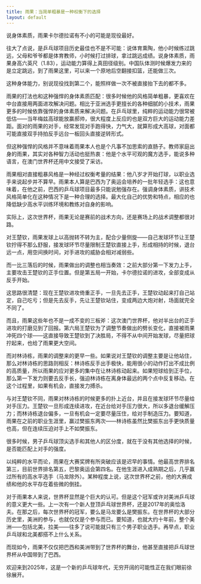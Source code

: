 ```yaml
---
title: 雨果：当简单粗暴是一种权衡下的选择
layout: default
---
```


说身体素质，雨果卡尔德拉诺有不小的可能是现役最好。

往大了点说，是乒乓球项目历史最佳也不是不可能：说体育熏陶，他小时候练过跳远，父母和爷爷都是体育教师，小时候打过排球，拿过跳远成绩。说身体素质，雨果身高六英尺（1.83），运动能力算得上真田径级别。中国队体测时候爆发力来的是立定跳远，到了雨果这里，可以来一个原地后空翻接扣篮，还能做三次。

这种身体能力，别说现役找到第二个，能照样做一次不被直接抬下去的都不多。

雨果的打法也和这种强悍的身体素质匹配：很多时候他的风格简单粗暴，更喜欢在中台直接用两面进攻解决问题。相比于亚洲选手更擅长的各种细腻的小技术，雨果更多的时候依靠强悍的身体素质来解决问题。在乒乓球里，纯粹的运动能力很常被低估——当年梅兹高球能放赢郝帅，很大程度上反应的也是双方巨大的运动能力差距。面对的雨果的对手，经常发现对手跑得快，力气大，就算形成大高球，对面都可能直接双手持拍反手远台一板回头直接逆转形式。

但这种强悍的风格并不意味着雨果本人也是个凡事不加思索的直肠子。教师家庭出身的雨果，其实对各种智力活动也挺热衷：他是个水平可观的魔方选手，能说多种语言，在澳门世界杯还用中文接受了采访。

雨果相对直接粗暴风格是一种经过权衡考量的结果：他八岁才开始打球，以职业选手来说起步并不算早。雨果本人算是巴西为了奥运会培养的一批年轻选手：这也意味着，在他之前，巴西的乒乓球项目最多只能说勉强存在。强调身体素质，讲技术风格简单化在这种情况下是一种合理的选择。最大化自己的优势和特点，相应的也降低缺少高水平训练环境和教练对自身的影响。

实际上，这次世界杯，雨果无论是赛前的战术方向，还是赛场上的战术调整都很对路。

对王楚钦，雨果发球上以高抛转不转为主，配合少量侧旋——自己发球环节让王楚钦拧得不那么舒服，接发球环节尽量限制王楚钦直接上手，形成相持的时候，退台远一点，用空间换时间，对手进攻的威胁会相对减弱些。

而一比三落后的时候，雨果做出的调整也相当奏效：之前大部分第一下发力上手，主要攻击王楚钦的正手位置。但是第五局一开始，卡尔德拉诺的进攻，全部变成从反手开始。

这思路很清楚：现在王楚钦进攻倚重正手，一旦先去正手，王楚钦动起来打自己站定，自己吃亏；但是先去反手，先让王楚钦站住，变成两边大炮对射，场面就完全不同了。

而且，雨果这些年也不是一成不变的三板斧：这次澳门世界杯，他对半出台的正手进攻的打磨见到了回报。第六局王楚钦为了调整节奏做出的劈长变化，直接被雨果冲死四个球——这直接导致王楚钦到了决胜局，不得不从中间开始发球，尽量把球拧起来，也给了雨果更大空间。

而对林诗栋，雨果的调整来的更早一些。如果说对王楚钦的调整主要是让他站住，那么对林诗栋的思路则相反：林诗栋反手出手极快，能用很小的动作打出不成比例的高质量，所以雨果的应对更多的集中在让林诗栋动起来。如果短球给到正手位，那么第一下发力则要去反手长，强迫林诗栋在离身体最远的两个点中反复移动。在这个过程里，如果有机会，直接发力搏杀。

与对王楚钦不同，雨果对林诗栋的时候更多的扑上近台，并且在接发球环节尽量给对手压力。王楚钦一旦形成连续进攻，在近台给对手压力很大，所以多退台缓解压力；而林诗栋退台偏多，一旦有机会一定要尽量压住，给对手制造压力。要知道，雨果在之前的职业生涯里，赢过樊振东两次——林诗栋虽然比樊振东出手更快质量也高，但在连续压迫对手上不如樊振东。

很多时候，男子乒乓球顶尖选手和其他人的区分度，就在于没有其他选择的时候，是否能匹配上对手的强度。

以纯粹的水平而论，雨果在大赛奖牌有所突破应该是迟早的事情。他最高世界排名第三，目前世界排名第五，巴黎奥运会第四名。在他生涯进入成熟期之后，几乎赢过所有的高水平选手（马龙除外）。某种程度上说，这次世界杯之前，他的大赛成绩和他的水平存在着些微的倒挂。

对于雨果本人来说，世界杯显然是个巨大的认可。但是这个冠军或许对美洲乒乓球的意义更大一些。上一次有一个新人登顶乒乓球世界杯，还是2017年的奥恰洛夫。在那之后，每次世界杯的冠军，要么是马龙要么是樊振东。在世界杯的大部分历史里，美洲的参与，也就仅仅是个参与而已。要知道，也就大约十年前，整个美洲——包括北美，拉美——往多了说可能就只有三个男子职业选手。再早点，职业乒乓球和北美都搭不上什么关系。

而现如今，雨果不仅仅把巴西和美洲带到了世界杯的舞台，他甚至直接把乒乓球世界杯从中国带到了巴西。

欢迎来到2025年，这是一个新的乒乓球年代，无穷开阔的可能性正在我们眼前徐徐展开。